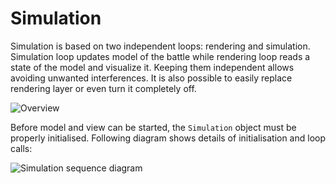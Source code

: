 # Simulation

Simulation is based on two independent loops: rendering and simulation. Simulation
loop updates model of the battle while rendering loop reads a state of the model
and visualize it. Keeping them independent allows avoiding unwanted interferences.
It is also possible to easily replace rendering layer or even turn it completely off.

![Overview](./img/puml/overview.png)

Before model and view can be started, the `Simulation` object must be properly
initialised. Following diagram shows details of initialisation and loop calls:

![Simulation sequence diagram](./img/puml/sim_seq.png)
